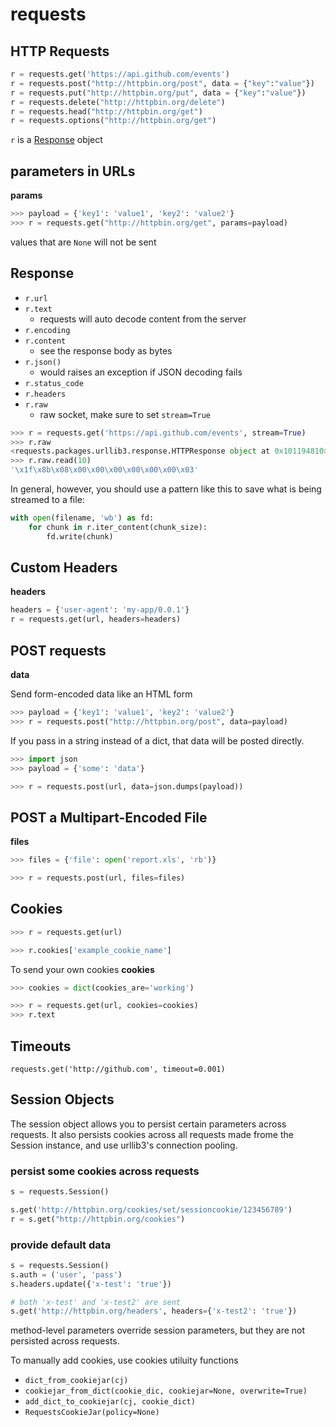 # requests

## HTTP Requests

```python
r = requests.get('https://api.github.com/events')
r = requests.post("http://httpbin.org/post", data = {"key":"value"})
r = requests.put("http://httpbin.org/put", data = {"key":"value"})
r = requests.delete("http://httpbin.org/delete")
r = requests.head("http://httpbin.org/get")
r = requests.options("http://httpbin.org/get")
```

`r` is a [Response](http://docs.python-requests.org/en/latest/api/#requests.Response) object

## parameters in URLs

**params**

```python
>>> payload = {'key1': 'value1', 'key2': 'value2'}
>>> r = requests.get("http://httpbin.org/get", params=payload)
```

values that are `None` will not be sent

## Response 

- `r.url`
- `r.text` 
    + requests will auto decode content from the server
- `r.encoding`
- `r.content`
    + see the response body as bytes
- `r.json()`
    + would raises an exception if JSON decoding fails
- `r.status_code`
- `r.headers`
- `r.raw`
    + raw socket, make sure to set `stream=True`

```python
>>> r = requests.get('https://api.github.com/events', stream=True)
>>> r.raw
<requests.packages.urllib3.response.HTTPResponse object at 0x101194810>
>>> r.raw.read(10)
'\x1f\x8b\x08\x00\x00\x00\x00\x00\x00\x03'
```

In general, however, you should use a pattern like this to save what is being streamed to a file:

```python
with open(filename, 'wb') as fd:
    for chunk in r.iter_content(chunk_size):
        fd.write(chunk)
```

## Custom Headers

**headers**

```python
headers = {'user-agent': 'my-app/0.0.1'}
r = requests.get(url, headers=headers)
```

## POST requests

**data**

Send form-encoded data like an HTML form

```python
>>> payload = {'key1': 'value1', 'key2': 'value2'}
>>> r = requests.post("http://httpbin.org/post", data=payload)
```

If you pass in a string instead of a dict, that data will be posted directly.

```python
>>> import json
>>> payload = {'some': 'data'}

>>> r = requests.post(url, data=json.dumps(payload))
```

## POST a Multipart-Encoded File

**files**

```python
>>> files = {'file': open('report.xls', 'rb')}

>>> r = requests.post(url, files=files)
```

## Cookies

```python
>>> r = requests.get(url)

>>> r.cookies['example_cookie_name']
```

To send your own cookies **cookies**

```python
>>> cookies = dict(cookies_are='working')

>>> r = requests.get(url, cookies=cookies)
>>> r.text
```

## Timeouts

`requests.get('http://github.com', timeout=0.001)`

## Session Objects

The session object allows you to persist certain parameters across requests. It also persists cookies across all requests made frome the Session instance, and use urllib3's connection pooling.

### persist some cookies across requests

```python
s = requests.Session()

s.get('http://httpbin.org/cookies/set/sessioncookie/123456789')
r = s.get("http://httpbin.org/cookies")
```

### provide default data

```python
s = requests.Session()
s.auth = ('user', 'pass')
s.headers.update({'x-test': 'true'})

# both 'x-test' and 'x-test2' are sent
s.get('http://httpbin.org/headers', headers={'x-test2': 'true'})
```

method-level parameters override session parameters, but they are not persisted across requests.

To manually add cookies, use cookies utiluity functions

- `dict_from_cookiejar(cj)`
- `cookiejar_from_dict(cookie_dic, cookiejar=None, overwrite=True)`
- `add_dict_to_cookiejar(cj, cookie_dict)`
- `RequestsCookieJar(policy=None)`

